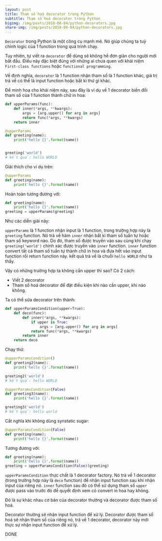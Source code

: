 ```yaml
---
layout: post
title: Tham số hoá decorator trong Python
subtitle: Tham số hoá decorator trong Python
bigimg: /img/posts/2018-08-04/python-decorators.jpg
share-img: /img/posts/2018-08-04/python-decorators.jpg
---
```



`Decorator` trong Python là một công cụ mạnh mẽ. Nó giúp chúng ta tuỳ chỉnh logic của 1 function trong quá trình chạy.

Tuy nhiên, tự viết ra `decorator` để dùng sẽ không hề đơn giản cho người mới bắt đầu. Điều này đặc biệt đúng với những ai chưa quen với khái niệm `First-class functions` hoặc `functional programming`.

Về định nghĩa, `decorator` là 1 function nhận tham số là 1 function khác, giá trị trả về có thể là input function hoặc bất kì thứ gì khác.

Để minh hoạ cho khái niệm này, sau đây là ví dụ về 1 decorator biến đổi tham số của 1 function thành chữ in hoa:


```python
def upperParams(func):
    def inner(*args, **kwargs):
        args = [arg.upper() for arg in args]
        return func(*args, **kwargs)
    return inner

@upperParams
def greeting(name):
    print('hello {}'.format(name))


greeting('world')
# kết quả: hello WORLD
```

Giải thích cho ví dụ trên:

```python
@upperParams
def greeting(name):
    print('hello {}'.format(name))
```

Hoàn toàn tương đương với:

```python
def greeting(name):
    print('hello {}'.format(name))
greeting = upperParams(greeting)
```

Như các diễn giải này:

`upperParams` là 1 function nhận input là 1 function, trong trường hợp này là `greeting` function.
Nó trả về hàm `inner` nhận bất kì tham số tuần tự hoặc tham số keyword nào.
Do đó, tham số được truyền vào sau cùng khi chạy `greeting('world')` chính xác được truyền vào `inner` function.
`inner` function convert tất cả tham số tuần tự thành chữ in hoa và đưa hết vào input function rồi return function này.
kết quả trả về là chuỗi `hello WORLD` như ta thấy.

Vậy có những trường hợp ta không cần upper thì sao? Có 2 cách:
- Viết 2 decorator
- Tham số hoá decorator để đặt điều kiện khi nào cần upper, khi nào không.

Ta có thể sửa decorator trên thành:

```python
def upperParamsCondition(upper=True):
    def deco(func):
        def inner(*args, **kwargs):
            if upper is True:
                args = [arg.upper() for arg in args]
            return func(*args, **kwargs)
        return inner
    return deco
```

Chạy thử:

```python
@upperParamsCondition()
def greeting2(name):
    print('hello {}'.format(name))

greeting2('world')
# kết quả: hello WORLD

@upperParamsCondition(False)
def greeting3(name):
    print('hello {}'.format(name))

greeting3('world')
# kết quả: hello world
```

Cắt nghĩa khi không dùng synstatic sugar:


```python
@upperParamsCondition(False)
def greeting(name):
    print('hello {}'.format(name))
```

Tương đương với:

```python
def greeting(name):
    print('hello {}'.format(name))
greeting = upperParamsCondition(False)(greeting)
```

`upperParamsCondition` thực chất là 1 decorator factory. Nó trả về 1 decorator (trong trường hợp này là `deco` function) để nhận input function sau khi nhận input của riêng nó.
`inner` function sau đó có thể sử dụng tham số `upper` được pass vào trước đó để quyết định xem có convert in hoa hay không.

Đó là sự khác nhau cơ bản của decorator thường và decorator được tham số hoá.

Decorator thường sẽ nhận input function để xử lý.
Decorator được tham số hoá sẽ nhận tham số của riêng nó, trả về 1 decorator, decorator này mới thực sự nhận input function để xử lý.

DONE
